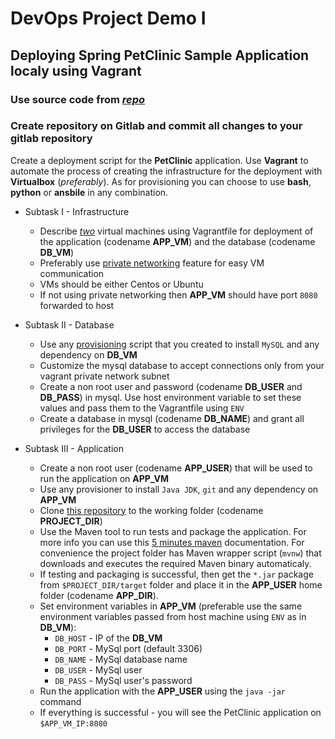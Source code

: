 # DevOps Project Demo I
## Deploying Spring PetClinic Sample Application localy using Vagrant

### Use source code from *[repo](https://gitlab.com/dan-it/groups/devops4/-/tree/main/StepProjects/PetClinic)*
### Create repository on Gitlab and commit all changes to your gitlab repository

Create a deployment script for the **PetClinic** application. Use **Vagrant** to automate the process of creating the infrastructure for the deployment with **Virtualbox** (*preferably*). As for provisioning you can choose to use **bash**, **python** or **ansbile** in any combination.

- Subtask I - Infrastructure
	* Describe *[two](https://www.vagrantup.com/docs/multi-machine/)* virtual machines using Vagrantfile for deployment of the application (codename **APP_VM**) and the database (codename **DB_VM**) 
	* Preferably use [private networking](https://www.vagrantup.com/docs/networking/private_network.html) feature for easy VM communication
	* VMs should be either Centos or Ubuntu
	* If not using private networking then **APP_VM** should have port `8080` forwarded to host

- Subtask II - Database
	* Use any [provisioning](https://www.vagrantup.com/docs/provisioning/basic_usage.html) script that you created to install `MySQL` and any dependency on **DB_VM**
	* Customize the mysql database to accept connections only from your vagrant private network subnet
	* Create a non root user and password (codename **DB_USER** and **DB_PASS**) in mysql. Use host environment variable to set these values and pass them to the Vagrantfile using `ENV`
	* Create a database in mysql (codename **DB_NAME**) and grant all privileges for the **DB_USER** to access the database
	

- Subtask III - Application
	* Create a non root user (codename **APP_USER**) that will be used to run the application on **APP_VM**
	* Use any provisioner to install `Java JDK`, `git` and any dependency on **APP_VM**
	* Clone [this repository](https://gitlab.com/dan-it/groups/devops3/-/tree/main/StepProjects/PetClinic) to the working folder (codename **PROJECT_DIR**)
	* Use the Maven tool to run tests and package the application. For more info you can use this [5 minutes maven](https://maven.apache.org/guides/getting-started/maven-in-five-minutes.html) documentation. For convenience the project folder has Maven wrapper script (`mvnw`) that downloads and executes the required Maven binary automaticaly.
	* If testing and packaging is successful, then get the `*.jar` package from `$PROJECT_DIR/target` folder and place it in the **APP_USER** home folder (codename **APP_DIR**).
	* Set environment variables in **APP_VM** (preferable use the same environment variables passed from host machine using `ENV` as in **DB_VM**):
		* `DB_HOST` - IP of the **DB_VM**
		* `DB_PORT` - MySql port (default 3306)
		* `DB_NAME` - MySql database name
		* `DB_USER` - MySql user
		* `DB_PASS` - MySql user's password
	* Run the application with the **APP_USER** using the `java -jar` command
    * If everything is successful - you will see the PetClinic application on `$APP_VM_IP:8080`
